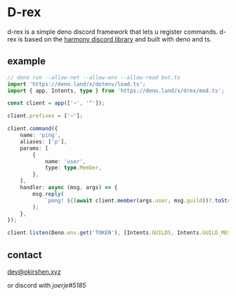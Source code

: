 # D-rex

d-rex is a simple deno discord framework that lets u register commands. d-rex is based on the [harmony discord library](https://deno.land/x/harmony) and built with deno and ts.

## example

```ts
// deno run --allow-net --allow-env --allow-read bot.ts
import 'https://deno.land/x/dotenv/load.ts';
import { app, Intents, type } from 'https://deno.land/x/drex/mod.ts';

const client = app(['~', '^']);

client.prefixes = ['~'];

client.command({
	name: 'ping',
	aliases: ['p'],
	params: [
		{
			name: 'user',
			type: type.Member,
		},
	],
	handler: async (msg, args) => {
		msg.reply(
			`pong! ${(await client.member(args.user, msg.guild))?.toString()}`
		);
	},
});

client.listen(Deno.env.get('TOKEN'), [Intents.GUILDS, Intents.GUILD_MESSAGES]);
```

## contact

[dev@okirshen.xyz](mailto:dev@okirshen.xyz)

or discord with _joerje#5185_
